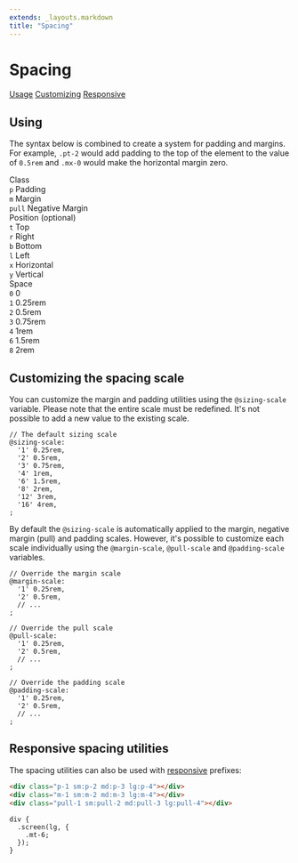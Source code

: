 ```yaml
---
extends: _layouts.markdown
title: "Spacing"
---
```


# Spacing

<div class="subnav">
    <a class="subnav-link" href="#usage">Usage</a>
    <a class="subnav-link" href="#customizing">Customizing</a>
    <a class="subnav-link" href="#responsive">Responsive</a>
</div>

<h2 id="usage">Using</h2>

The syntax below is combined to create a system for padding and margins. For example, `.pt-2` would add padding to the top of the element to the value of `0.5rem` and `.mx-0` would make the horizontal margin zero.

<div class="flex flex-top mt-8 text-sm">
    <div class="pr-12">
        <div class="mb-3 text-dark-soft text-uppercase">Class</div>
        <div><code class="inline-block my-1 mr-1 px-2 py-1 mono border rounded">p</code> Padding</div>
        <div><code class="inline-block my-1 mr-1 px-2 py-1 mono border rounded">m</code> Margin</div>
        <div><code class="inline-block my-1 mr-1 px-2 py-1 mono border rounded">pull</code> Negative Margin</div>
    </div>
    <div class="pl-12 pr-12 border-l">
        <div class="mb-3 text-dark-soft"><span class="text-uppercase">Position</span> <span class="text-dark-softer text-xs">(optional)</span></div>
        <div><code class="inline-block my-1 mr-1 px-2 py-1 mono border rounded">t</code> Top</div>
        <div><code class="inline-block my-1 mr-1 px-2 py-1 mono border rounded">r</code> Right</div>
        <div><code class="inline-block my-1 mr-1 px-2 py-1 mono border rounded">b</code> Bottom</div>
        <div><code class="inline-block my-1 mr-1 px-2 py-1 mono border rounded">l</code> Left</div>
        <div><code class="inline-block my-1 mr-1 px-2 py-1 mono border rounded">x</code> Horizontal</div>
        <div><code class="inline-block my-1 mr-1 px-2 py-1 mono border rounded">y</code> Vertical</div>
    </div>
    <div class="pl-12 border-l">
        <div class="mb-3 text-dark-soft text-uppercase">Space</div>
        <div><code class="inline-block my-1 mr-1 px-2 py-1 mono border rounded">0</code> 0</div>
        <div><code class="inline-block my-1 mr-1 px-2 py-1 mono border rounded">1</code> 0.25rem</div>
        <div><code class="inline-block my-1 mr-1 px-2 py-1 mono border rounded">2</code> 0.5rem</div>
        <div><code class="inline-block my-1 mr-1 px-2 py-1 mono border rounded">3</code> 0.75rem</div>
        <div><code class="inline-block my-1 mr-1 px-2 py-1 mono border rounded">4</code> 1rem</div>
        <div><code class="inline-block my-1 mr-1 px-2 py-1 mono border rounded">6</code> 1.5rem</div>
        <div><code class="inline-block my-1 mr-1 px-2 py-1 mono border rounded">8</code> 2rem</div>
    </div>
</div>

<h2 id="customizing">Customizing the spacing scale</h2>

You can customize the margin and padding utilities using the `@sizing-scale` variable. Please note that the entire scale must be redefined. It's not possible to add a new value to the existing scale.

```less
// The default sizing scale
@sizing-scale:
  '1' 0.25rem,
  '2' 0.5rem,
  '3' 0.75rem,
  '4' 1rem,
  '6' 1.5rem,
  '8' 2rem,
  '12' 3rem,
  '16' 4rem,
;
```

By default the `@sizing-scale` is automatically applied to the margin, negative margin (pull) and padding scales. However, it's possible to customize each scale individually using the `@margin-scale`, `@pull-scale` and `@padding-scale` variables.

```less
// Override the margin scale
@margin-scale:
  '1' 0.25rem,
  '2' 0.5rem,
  // ...
;

// Override the pull scale
@pull-scale:
  '1' 0.25rem,
  '2' 0.5rem,
  // ...
;

// Override the padding scale
@padding-scale:
  '1' 0.25rem,
  '2' 0.5rem,
  // ...
;
```

<h2 id="responsive">Responsive spacing utilities</h2>

The spacing utilities can also be used with <a href="/responsive">responsive</a> prefixes:

```html
<div class="p-1 sm:p-2 md:p-3 lg:p-4"></div>
<div class="m-1 sm:m-2 md:m-3 lg:m-4"></div>
<div class="pull-1 sm:pull-2 md:pull-3 lg:pull-4"></div>
```

```less
div {
  .screen(lg, {
    .mt-6;
  });
}
```
